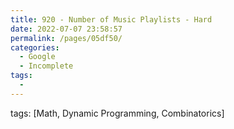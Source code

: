 ```yaml
---
title: 920 - Number of Music Playlists - Hard
date: 2022-07-07 23:58:57
permalink: /pages/05df50/
categories:
  - Google
  - Incomplete
tags:
  - 
---
```

tags: [Math, Dynamic Programming, Combinatorics]
